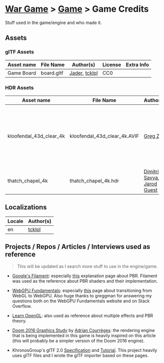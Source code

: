 # [War Game](../README.md) > [Game](./README.md) > Game Credits

Stuff used in the game/engine and who made it.

## Assets

### glTF Assets
Asset name | File Name | Author(s) | License | Extra Info
---|---|---|---|---
Game Board | board.gltf | [Jader](https://github.com/JaderGedeon), [tcklpl](https://github.com/tcklpl) | CC0 | 

### HDR Assets
Asset name | File Name | Author(s) | License | Extra Info
---|---|---|---|---
kloofendal_43d_clear_4k | kloofendal_43d_clear_4k.AVIF | [Greg Zaal](https://gregzaal.com/) | CC0 | [File in Poly Haven](https://polyhaven.com/a/kloofendal_43d_clear). The HDR file was converted to AVIF so it could be easily loaded.
thatch_chapel_4k | thatch_chapel_4k.hdr | [Dimitrios Savva](https://polyhaven.com/all?a=Dimitrios+Savva), [Jarod Guest](https://polyhaven.com/all?a=Jarod+Guest) | CC0 | [File in Poly Haven](https://polyhaven.com/a/thatch_chapel)

## Localizations
Locale | Author(s)
---|---
en | [tcklpl](https://github.com/tcklpl)

## Projects / Repos / Articles / Interviews used as reference

> This will be updated as I search more stuff to use in the engine/game.

- [Google's Filament](https://github.com/google/filament): especially [this](https://google.github.io/filament/Filament.html) explanation page about PBR. Filament was used as the reference about PBR shaders and their implementation.

- [WebGPU Fundamentals](https://webgpufundamentals.org/): especially [this](https://webgpufundamentals.org/webgpu/lessons/webgpu-from-webgl.html) page about transitioning from WebGL to WebGPU. Also huge thanks to greggman for answering my questions both on the WebGPU Fundamentals website and on Stack Overflow.

- [Learn OpenGL](https://learnopengl.com): also used as reference about multiple effects and PBR theory.

- [Doom 2016 Graphics Study](https://www.adriancourreges.com/blog/2016/09/09/doom-2016-graphics-study/) by [Adrian Courrèges](https://www.adriancourreges.com/): the rendering engine that is being implemented in this game is heavily inspired on this article (this will probably be a simpler version of the Doom 2016 engine).

- KhronosGroup's glTF 2.0 [Specification](https://github.com/KhronosGroup/glTF/blob/main/specification/2.0/README.md) and [Tutorial](https://github.com/KhronosGroup/glTF-Tutorials/blob/master/gltfTutorial/README.md). This project heavily uses glTF files and I wrote the glTF importer based on these pages.

